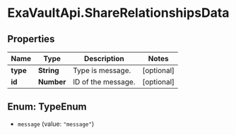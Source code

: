 # ExaVaultApi.ShareRelationshipsData

## Properties
Name | Type | Description | Notes
------------ | ------------- | ------------- | -------------
**type** | **String** | Type is message.  | [optional] 
**id** | **Number** | ID of the message. | [optional] 

<a name="TypeEnum"></a>
## Enum: TypeEnum

* `message` (value: `"message"`)

